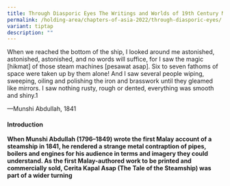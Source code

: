 ```yaml
---
title: Through Diasporic Eyes The Writings and Worlds of 19th Century Malay Travellers
permalink: /holding-area/chapters-of-asia-2022/through-diasporic-eyes/
variant: tiptap
description: ""
---
```

<p>When we reached the bottom of the ship, I looked around me astonished,
astonished, astonished, and no words will suffice, for I saw the magic
[hikmat] of those steam machines [pesawat asap]. Six to seven fathoms of
space were taken up by them alone! And I saw several people wiping, sweeping,
oiling and polishing the iron and brasswork until they gleamed like mirrors.
I saw nothing rusty, rough or dented, everything was smooth and shiny.1</p>
<p>—Munshi Abdullah, 1841</p>
<h4><strong>Introduction</strong><br><br>When Munshi Abdullah (1796–1849) wrote the first Malay account of a steamship in 1841, he rendered a strange metal contraption of pipes, boilers and engines for his audience in terms and imagery they could understand. As the first Malay-authored work to be printed and commercially sold, Cerita Kapal Asap (The Tale of the Steamship) was part of a wider turning<br><br></h4>
<p></p>